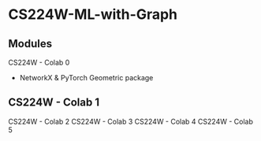 # CS224W-ML-with-Graph

## Modules
CS224W - Colab 0
- NetworkX & PyTorch Geometric package

CS224W - Colab 1
- 

CS224W - Colab 2
CS224W - Colab 3
CS224W - Colab 4
CS224W - Colab 5

